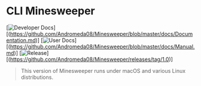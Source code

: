 # **CLI Minesweeper**
[![Developer Docs](https://img.shields.io/badge/Docs-Dev-blueviolet)][(https://github.com/Andromeda08/Minesweeper/blob/master/docs/Documentation.md)]
[![User Docs](https://img.shields.io/badge/Docs-Dev-blue)][(https://github.com/Andromeda08/Minesweeper/blob/master/docs/Manual.md)]
[![Release](https://img.shields.io/badge/Release-v1.0-success)][(https://github.com/Andromeda08/Minesweeper/releases/tag/1.0)]
> This version of Minesweeper runs under macOS and various Linux distributions.
